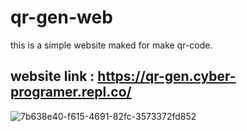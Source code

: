 # qr-gen-web

this is a simple website maked for make qr-code.

## website link : https://qr-gen.cyber-programer.repl.co/


![7b638e40-f615-4691-82fc-3573372fd852](https://github.com/Cyber-Programer/qr-gen-web/assets/125746506/2bb20422-1d42-49a7-a7c5-337cbcb920ac)
